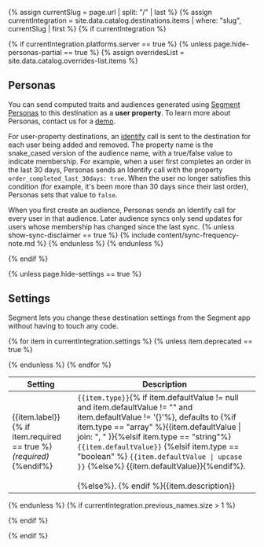 <!-- in the file we're pulling from the API, "name" corresponds with the path to the yml blob for a specific destination.-->
{% assign currentSlug = page.url | split: "/" | last %}
{% assign currentIntegration = site.data.catalog.destinations.items | where: "slug", currentSlug | first %}
{% if currentIntegration %}

{% if currentIntegration.platforms.server == true %}
{% unless page.hide-personas-partial == true %}
{% assign overridesList = site.data.catalog.overrides-list.items %}


## Personas

You can send computed traits and audiences generated using [Segment Personas](/docs/personas) to this destination as a **user property**. To learn more about Personas, contact us for a [demo](https://segment.com/contact/demo).

For user-property destinations, an [identify](/docs/connections/spec/identify/) call is sent to the destination for each user being added and removed. The property name is the snake_cased version of the audience name, with a true/false value to indicate membership. For example, when a user first completes an order in the last 30 days, Personas sends an Identify call with the property `order_completed_last_30days: true`. When the user no longer satisfies this condition (for example, it's been more than 30 days since their last order), Personas sets that value to `false`.

When you first create an audience, Personas sends an Identify call for every user in that audience. Later audience syncs only send updates for users whose membership has changed since the last sync.
{% unless show-sync-disclaimer == true %}
{% include content/sync-frequency-note.md %}
{% endunless %}
{% endunless %}

{% endif %}

{% unless page.hide-settings == true %}
## Settings
Segment lets you change these destination settings from the Segment app without having to touch any code.
<table class="settings">
<thead>
<tr>
<th>Setting</th>
<th>Description</th>
</tr>
</thead>
{% for item in currentIntegration.settings %}
  {% unless item.deprecated == true %}
<tr>
<td class="def" id="{{item.label | slugify}}">{{item.label}}{% if item.required == true %}<br /><i>(required)</i>{%endif%}</td>
<td markdown="span"><code>{{item.type}}</code>{% if item.defaultValue != null and item.defaultValue != "" and item.defaultValue != '{}'%}, defaults to {%if item.type == "array" %}{{item.defaultValue | join: ", " }}{%elsif item.type == "string"%}<code>{{item.defaultValue}}</code> {%elsif item.type == "boolean" %} <code>{{item.defaultValue | upcase }}</code> {%else%} {{item.defaultValue}}{%endif%}. <br /> <br /> {%else%}. {% endif %}{{item.description}}</td>
</tr>


  {% endunless %}
{% endfor %}
</table>
{% endunless %}
{% if currentIntegration.previous_names.size > 1 %}


{% endif %}

{% endif %}
